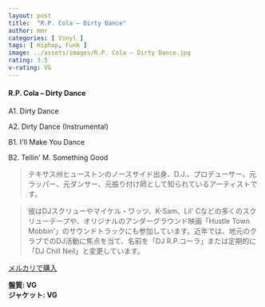```yaml
---
layout: post
title:  "R.P. Cola – Dirty Dance"
author: mmr
categories: [ Vinyl ]
tags: [ Hiphop, Funk ]
image: ../assets/images/R.P. Cola – Dirty Dance.jpg
rating: 3.5
v-rating: VG
---
```


#### R.P. Cola – Dirty Dance

A1. Dirty Dance

A2. Dirty Dance (Instrumental)

B1. I'll Make You Dance

B2. Tellin' M. Something Good

> テキサス州ヒューストンのノースサイド出身、D.J.、プロデューサー、元ラッパー、元ダンサー、元振り付け師として知られているアーティストです。

> 彼はDJスクリューやマイケル・ワッツ、K-Sam、Lil' Cなどの多くのスクリューテープや、オリジナルのアンダーグラウンド映画「Hustle Town Mobbin'」のサウンドトラックにも参加しています。近年では、地元のクラブでのDJ活動に焦点を当て、名前を「DJ R.P.コーラ」または定期的に「DJ Chill Neil」と変更しています。


[メルカリで購入](https://jp.mercari.com/item/m90552679692)

<div class="mt-4 mb-4 d-flex align-items-center">
<strong class="mr-1">盤質: VG</strong>
</div>
<div class="mt-4 mb-4 d-flex align-items-center">
<strong class="mr-1">ジャケット: VG</strong>
</div>
